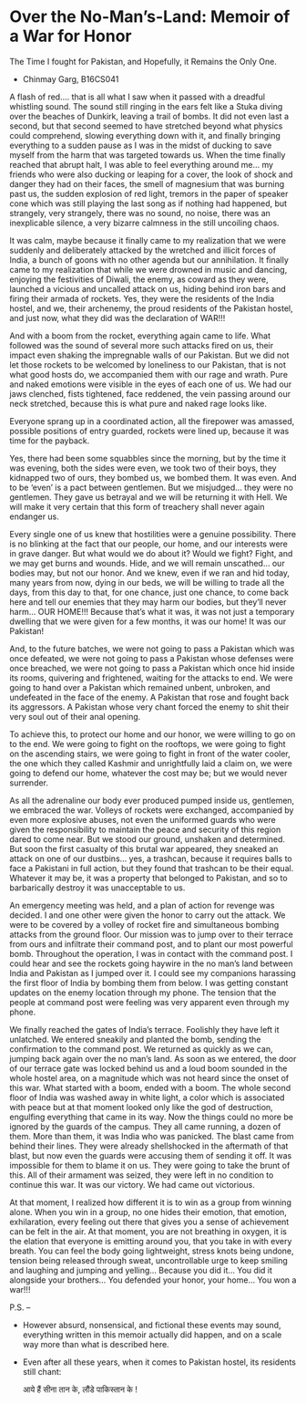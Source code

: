 # Over the No-Man’s-Land: Memoir of a War for Honor  
The Time I fought for Pakistan, and Hopefully, it Remains the Only One.  

-	Chinmay Garg, B16CS041  
  
  
A flash of red…. that is all what I saw when it passed with a dreadful whistling sound. The sound still ringing in the ears felt like a Stuka diving over the beaches of Dunkirk, leaving a trail of bombs. It did not even last a second, but that second seemed to have stretched beyond what physics could comprehend, slowing everything down with it, and finally bringing everything to a sudden pause as I was in the midst of ducking to save myself from the harm that was targeted towards us. When the time finally reached that abrupt halt, I was able to feel everything around me… my friends who were also ducking or leaping for a cover, the look of shock and danger they had on their faces, the smell of magnesium that was burning past us, the sudden explosion of red light, tremors in the paper of speaker cone which was still playing the last song as if nothing had happened, but strangely, very strangely, there was no sound, no noise, there was an inexplicable silence, a very bizarre calmness in the still uncoiling chaos.  

It was calm, maybe because it finally came to my realization that we were suddenly and deliberately attacked by the wretched and illicit forces of India, a bunch of goons with no other agenda but our annihilation. It finally came to my realization that while we were drowned in music and dancing, enjoying the festivities of Diwali, the enemy, as coward as they were, launched a vicious and uncalled attack on us, hiding behind iron bars and firing their armada of rockets. Yes, they were the residents of the India hostel, and we, their archenemy, the proud residents of the Pakistan hostel, and just now, what they did was the declaration of WAR!!!  

And with a boom from the rocket, everything again came to life. What followed was the sound of several more such attacks fired on us, their impact even shaking the impregnable walls of our Pakistan. But we did not let those rockets to be welcomed by loneliness to our Pakistan, that is not what good hosts do, we accompanied them with our rage and wrath. Pure and naked emotions were visible in the eyes of each one of us. We had our jaws clenched, fists tightened, face reddened, the vein passing around our neck stretched, because this is what pure and naked rage looks like.  

Everyone sprang up in a coordinated action, all the firepower was amassed, possible positions of entry guarded, rockets were lined up, because it was time for the payback.  

Yes, there had been some squabbles since the morning, but by the time it was evening, both the sides were even, we took two of their boys, they kidnapped two of ours, they bombed us, we bombed them. It was even. And to be ‘even’ is a pact between gentlemen. But we misjudged… they were no gentlemen. They gave us betrayal and we will be returning it with Hell. We will make it very certain that this form of treachery shall never again endanger us.  

Every single one of us knew that hostilities were a genuine possibility. There is no blinking at the fact that our people, our home, and our interests were in grave danger. But what would we do about it? Would we fight? Fight, and we may get burns and wounds. Hide, and we will remain unscathed… our bodies may, but not our honor. And we knew, even if we ran and hid today, many years from now, dying in our beds, we will be willing to trade all the days, from this day to that, for one chance, just one chance, to come back here and tell our enemies that they may harm our bodies, but they’ll never harm... OUR HOME!!! Because that’s what it was, it was not just a temporary dwelling that we were given for a few months, it was our home! It was our Pakistan!  

And, to the future batches, we were not going to pass a Pakistan which was once defeated, we were not going to pass a Pakistan whose defenses were once breached, we were not going to pass a Pakistan which once hid inside its rooms, quivering and frightened, waiting for the attacks to end. We were going to hand over a Pakistan which remained unbent, unbroken, and undefeated in the face of the enemy. A Pakistan that rose and fought back its aggressors. A Pakistan whose very chant forced the enemy to shit their very soul out of their anal opening.  

To achieve this, to protect our home and our honor, we were willing to go on to the end. We were going to fight on the rooftops, we were going to fight on the ascending stairs, we were going to fight in front of the water cooler, the one which they called Kashmir and unrightfully laid a claim on, we were going to defend our home, whatever the cost may be; but we would never surrender.  

As all the adrenaline our body ever produced pumped inside us, gentlemen, we embraced the war. Volleys of rockets were exchanged, accompanied by even more explosive abuses, not even the uniformed guards who were given the responsibility to maintain the peace and security of this region dared to come near. But we stood our ground, unshaken and determined. But soon the first casualty of this brutal war appeared, they sneaked an attack on one of our dustbins… yes, a trashcan, because it requires balls to face a Pakistani in full action, but they found that trashcan to be their equal. Whatever it may be, it was a property that belonged to Pakistan, and so to barbarically destroy it was unacceptable to us.   

An emergency meeting was held, and a plan of action for revenge was decided. I and one other were given the honor to carry out the attack. We were to be covered by a volley of rocket fire and simultaneous bombing attacks from the ground floor. Our mission was to jump over to their terrace from ours and infiltrate their command post, and to plant our most powerful bomb. Throughout the operation, I was in contact with the command post. I could hear and see the rockets going haywire in the no man’s land between India and Pakistan as I jumped over it. I could see my companions harassing the first floor of India by bombing them from below. I was getting constant updates on the enemy location through my phone. The tension that the people at command post were feeling was very apparent even through my phone.  

We finally reached the gates of India’s terrace. Foolishly they have left it unlatched. We entered sneakily and planted the bomb, sending the confirmation to the command post. We returned as quickly as we can, jumping back again over the no man’s land. As soon as we entered, the door of our terrace gate was locked behind us and a loud boom sounded in the whole hostel area, on a magnitude which was not heard since the onset of this war. What started with a boom, ended with a boom. The whole second floor of India was washed away in white light, a color which is associated with peace but at that moment looked only like the god of destruction, engulfing everything that came in its way. Now the things could no more be ignored by the guards of the campus. They all came running, a dozen of them. More than them, it was India who was panicked. The blast came from behind their lines. They were already shellshocked in the aftermath of that blast, but now even the guards were accusing them of sending it off. It was impossible for them to blame it on us. They were going to take the brunt of this. All of their armament was seized, they were left in no condition to continue this war. It was our victory. We had came out victorious.  

At that moment, I realized how different it is to win as a group from winning alone. When you win in a group, no one hides their emotion, that emotion, exhilaration, every feeling out there that gives you a sense of achievement can be felt in the air. At that moment, you are not breathing in oxygen, it is the elation that everyone is emitting around you, that you take in with every breath. You can feel the body going lightweight, stress knots being undone, tension being released through sweat, uncontrollable urge to keep smiling and laughing and jumping and yelling… Because you did it… You did it alongside your brothers… You defended your honor, your home… You won a war!!!  


P.S. –   
- However absurd, nonsensical, and fictional these events may sound, everything written in this memoir actually did happen, and on a scale way more than what is described here.  
- Even after all these years, when it comes to Pakistan hostel, its residents still chant: 

    आये हैं सीना तान के,  लौंडे पाकिस्तान के !  
